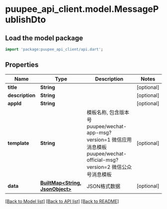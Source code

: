 # puupee_api_client.model.MessagePublishDto

## Load the model package
```dart
import 'package:puupee_api_client/api.dart';
```

## Properties
Name | Type | Description | Notes
------------ | ------------- | ------------- | -------------
**title** | **String** |  | [optional] 
**description** | **String** |  | [optional] 
**appId** | **String** |  | [optional] 
**template** | **String** | 模板名称, 包含版本号  puupee/wechat-app-msg?version=1 微信应用消息模板  puupee/wechat-official-msg?version=2 微信公众号消息模板 | [optional] 
**data** | [**BuiltMap&lt;String, JsonObject&gt;**](JsonObject.md) | JSON格式数据 | [optional] 

[[Back to Model list]](../README.md#documentation-for-models) [[Back to API list]](../README.md#documentation-for-api-endpoints) [[Back to README]](../README.md)


